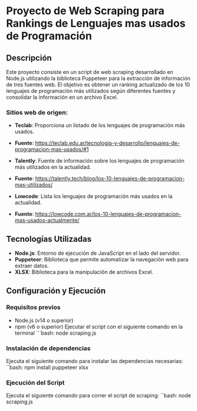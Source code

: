 # Proyecto de Web Scraping para Rankings de Lenguajes mas usados de Programación

## Descripción
Este proyecto consiste en un script de web scraping desarrollado en Node.js utilizando la biblioteca Puppeteer para la extracción de información de tres fuentes web. El objetivo es obtener un ranking actualizado de los 10 lenguajes de programación más utilizados según diferentes fuentes y consolidar la información en un archivo Excel.

### Sitios web de origen:
- **Teclab**: Proporciona un listado de los lenguajes de programación más usados.
- **Fuente**: https://teclab.edu.ar/tecnologia-y-desarrollo/lenguajes-de-programacion-mas-usados/#1

- **Talently**: Fuente de información sobre los lenguajes de programación más utilizados en la actualidad.
- **Fuente**: https://talently.tech/blog/los-10-lenguajes-de-programacion-mas-utilizados/

- **Lowcode**: Lista los lenguajes de programación más usados en la actualidad.
- **Fuente**: https://lowcode.com.ar/los-10-lenguajes-de-programacion-mas-usados-actualmente/

## Tecnologías Utilizadas
- **Node.js**: Entorno de ejecución de JavaScript en el lado del servidor.
- **Puppeteer**: Biblioteca que permite automatizar la navegación web para extraer datos.
- **XLSX**: Biblioteca para la manipulación de archivos Excel.

## Configuración y Ejecución
### Requisitos previos
- Node.js (v14 o superior)
- npm (v6 o superior)
Ejecutar el script con el siguiente comando en la terminal ```bash: node scraping.js

### Instalación de dependencias 
Ejecuta el siguiente comando para instalar las dependencias necesarias:
``bash: npm install puppeteer xlsx

### Ejecución del Script
Ejecuta el siguiente comando para correr el script de scraping:
``bash: node scraping.js 